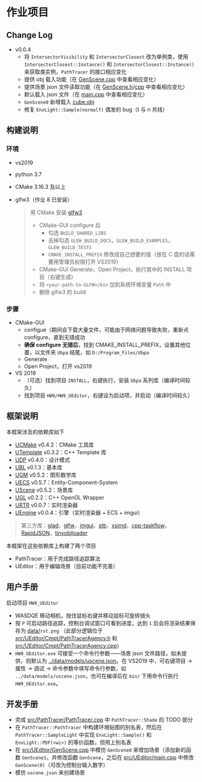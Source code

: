 # 作业项目

## Change Log

- v0.0.4
  - 将 `IntersectorVisibility` 和 `IntersectorClosest` 改为单例类，使用 `IntersectorClosest::Instance()` 和 `IntersectorClosest::Instance()` 来获取类实例，`PathTracer` 的接口相应变化
  - 提供 obj 载入功能（在 [GenScene.cpp](src/UEditor/GenScene.cpp) 中查看相应变化）
  - 提供场景 json 文件读取功能（在 [GenScene.h](src/UEditor/GenScene.h)/[cpp](src/UEditor/GenScene.cpp) 中查看相应变化）
  - 默认载入 json 文件（在 [main.cpp](src/UEditor/main.cpp) 中查看相应变化）
  - `GenScene0` 新增载入 [cube.obj](data/models/cube.obj) 
  - 修复 `EnvLight::Sample(normalf)` 偶发的 bug（t 与 n 共线）

## 构建说明

### 环境

- vs2019

- python 3.7

- CMake 3.16.3 及以上

- glfw3（作业 8 已安装）

  > 用 CMake 安装 [glfw3](https://github.com/glfw/glfw) 
  >
  > - CMake-GUI configure 后
  >   - 勾选 `BUILD_SHARED_LIBS` 
  >   - 去掉勾选 `GLEW_BUILD_DOCS`，`GLEW_BUILD_EXAMPLES`，`GLEW_BUILD_TESTS` 
  >   - `CMAKE_INSTALL_PREFIX` 修改成自己想要的值（放在 C 盘的话需要用管理员权限打开 VS2019）
  > - CMake-GUI Generate，Open Project，执行其中的 INSTALL 项目（右键生成）
  > - 将 `<your-path-to-GLFW>/bin` 加到系统环境变量 `Path` 中
  > - 删除 glfw3 的 build

### 步骤

- CMake-GUI
  - configue（期间会下载大量文件，可能由于网络问题导致失败，重新点 configure，直到无错成功
  - **确保 configure 无错后**，找到 CMAKE_INSTALL_PREFIX，设置其他位置，以文件夹 `Ubpa` 结尾，如 `D:/Program_Files/Ubpa` 
  - Generate
  - Open Project，打开 vs2019
- VS 2019
  - （可选）找到项目 `INSTALL`，右键执行，安装 `Ubpa` 系列库（编译时间较久）
  - 找到项目 `HW9/HW9_UEditor`，右键设为启动项，并启动（编译时间较久）

## 框架说明

本框架涉及的依赖库如下

- [UCMake](https://github.com/Ubpa/UCMake) v0.4.2：CMake 工具库
- [UTemplate](https://github.com/Ubpa/UTemplate) v0.3.2：C++ Template 库
- [UDP](https://github.com/Ubpa/UDP) v0.4.0：设计模式
- [UBL](https://github.com/Ubpa/UBL) v0.1.3：基本库
- [UGM](https://github.com/Ubpa/UGM) v0.5.2：图形数学库
- [UECS](https://github.com/Ubpa/UECS) v0.5.7：Entity-Component-System
- [UScene](https://github.com/Ubpa/UScene) v0.5.2：场景库
- [UGL](https://github.com/Ubpa/UGL) v0.2.2：C++ OpenGL Wrapper
- [URTR](https://github.com/Ubpa/URTR) v0.0.7：实时渲染器
- [UEngine](https://github.com/Ubpa/UEngine) v0.0.4：引擎（实时渲染器 + ECS + imgui）

> 第三方库：[glad](https://github.com/Dav1dde/glad)，[glfw](https://github.com/glfw/glfw)，[imgui](https://github.com/ocornut/imgui)，[stb](https://github.com/nothings/stb)，[xsimd](https://github.com/xtensor-stack/xsimd)，[cpp-taskflow](https://github.com/cpp-taskflow/cpp-taskflow)，[RapidJSON](https://github.com/Tencent/rapidjson)，[tinyobjloader](https://github.com/tinyobjloader/tinyobjloader) 

本框架在这些依赖库上构建了两个项目

- PathTracer：用于完成路径追踪算法
- UEditor：用于编辑场景（目前功能不完善）

## 用户手册

启动项目 `HW9_UEditor` 

- WASDQE 移动相机，按住鼠标右键并移动鼠标可旋转镜头
- 按 `P` 可启动路径追踪，控制台调试窗口可看到进度，达到 `1` 后会将渲染结果保存为 [data/](data/)`rst.png` （此部分逻辑位于 [src/UEditor/Cmpt/PathTracerAgency.h](src/UEditor/Cmpt/PathTracerAgency.h) 和 [src/UEditor/Cmpt/PathTracerAgency.cpp](src/UEditor/Cmpt/PathTracerAgency.cpp)）
- `HW9_UEditor.exe` 可接受一个命令行参数——场景 json 文件路径，如未提供，则默认为 [../data/models/uscene.json](data/models/uscene.json)。在 VS2019 中，可右键项目 -> 属性 -> 调试 -> 命令参数中填写命令行参数，如 `../data/models/uscene.json`，也可在编译后在 `bin/` 下用命令行执行 `HW9_UEditor.exe`。

## 开发手册

- 完成 [src/PathTracer/PathTracer.cpp](src/PathTracer/PathTracer.cpp) 中 `PathTracer::Shade` 的 TODO 部分
- 在 `PathTracer::PathTracer` 中构建环境贴图的别名表，然后在 `PathTracer::SampleLight` 中实现 `EnvLight::Sample()` 和 `EnvLight::PDF(<wi>)` 的等价函数，但用上别名表
- 在 [src/UEditor/GenScene.cpp](src/UEditor/GenScene.cpp) 中模仿 `GenScene0` 来增加场景（添加新的函数 `GenScene1`，并修改函数 `GenScene`，之后在 [src/UEditor/main.cpp](src/UEditor/main.cpp) 中修改 `GenScene(0)`（可改为控制台输入数字）
- 模仿 `uscene.json` 来创建场景

